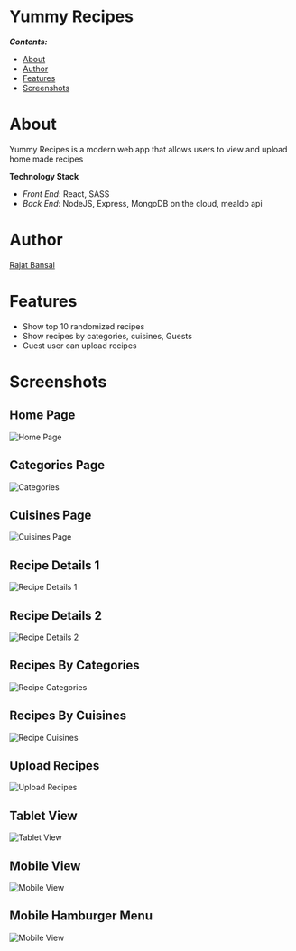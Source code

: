 # Yummy Recipes
**_Contents:_**
- [About](#about)
- [Author](#author)
- [Features](#features)
- [Screenshots](#screenshots)

# About

Yummy Recipes is a modern web app that allows users to view and upload home made recipes

**Technology Stack**
- *Front End*: React, SASS
- *Back End*: NodeJS, Express, MongoDB on the cloud, mealdb api

# Author
[Rajat Bansal](https://github.com/rjtbansal)

# Features
- Show top 10 randomized recipes
- Show recipes by categories, cuisines, Guests
- Guest user can upload recipes

# Screenshots
## Home Page
![Home Page](./screenshots/home.png)

## Categories Page
![Categories](./screenshots/categories.png)

## Cuisines Page
![Cuisines Page](./screenshots/cuisines.png)

## Recipe Details 1
![Recipe Details 1](./screenshots/recipe-details-1.png)

## Recipe Details 2
![Recipe Details 2](./screenshots/recipe-details-2.png)

## Recipes By Categories
![Recipe Categories](./screenshots/recipe-by-categories.png)

## Recipes By Cuisines
![Recipe Cuisines](./screenshots/recipe-by-cuisine.png)

## Upload Recipes
![Upload Recipes](./screenshots/upload-recipe-form.png)

## Tablet View
![Tablet View](./screenshots/responsive-tablet-view.PNG)

## Mobile View
![Mobile View](./screenshots/mobile-view.PNG)

## Mobile Hamburger Menu
![Mobile View](./screenshots/mobile-hamburger-menu.PNG)









